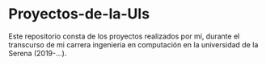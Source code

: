# Proyectos-de-la-Uls

Este repositorio consta de los proyectos realizados por mí, durante el transcurso de mi carrera ingenieria en computación en la universidad de la Serena (2019-...).
